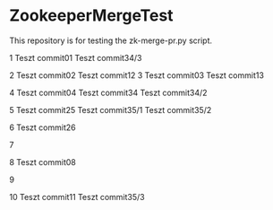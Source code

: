 # ZookeeperMergeTest
This repository is for testing the zk-merge-pr.py script. 

1
Teszt commit01
Teszt commit34/3

2
Teszt commit02
Teszt commit12
3
Teszt commit03
Teszt commit13

4
Teszt commit04
Teszt commit34
Teszt commit34/2

5
Teszt commit25
Teszt commit35/1
Teszt commit35/2

6
Teszt commit26

7

8
Teszt commit08

9

10
Teszt commit11
Teszt commit35/3
